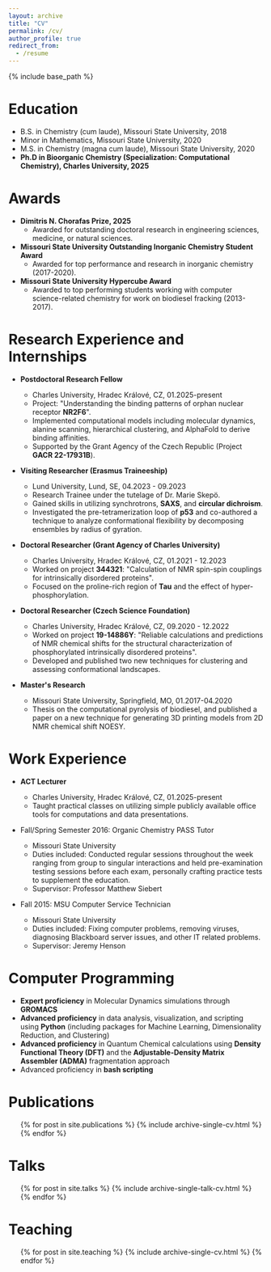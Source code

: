 ```yaml
---
layout: archive
title: "CV"
permalink: /cv/
author_profile: true
redirect_from:
  - /resume
---
```


{% include base_path %}

Education
======
* B.S. in Chemistry (cum laude), Missouri State University, 2018
* Minor in Mathematics, Missouri State University, 2020
* M.S. in Chemistry (magna cum laude), Missouri State University, 2020
* **Ph.D in Bioorganic Chemistry (Specialization: Computational Chemistry), Charles University, 2025**

Awards
======
* **Dimitris N. Chorafas Prize, 2025**
  * Awarded for outstanding doctoral research in engineering sciences, medicine, or natural sciences.
* **Missouri State University Outstanding Inorganic Chemistry Student Award**
  * Awarded for top performance and research in inorganic chemistry (2017-2020).
* **Missouri State University Hypercube Award**
  * Awarded to top performing students working with computer science-related chemistry for work on biodiesel fracking (2013-2017).


Research Experience and Internships
======
* **Postdoctoral Research Fellow**
  * Charles University, Hradec Králové, CZ, 01.2025-present
  * Project: "Understanding the binding patterns of orphan nuclear receptor **NR2F6**".
  * Implemented computational models including molecular dynamics, alanine scanning, hierarchical clustering, and AlphaFold to derive binding affinities.
  * Supported by the Grant Agency of the Czech Republic (Project **GACR 22-17931B**).

* **Visiting Researcher (Erasmus Traineeship)**
  * Lund University, Lund, SE, 04.2023 - 09.2023
  * Research Trainee under the tutelage of Dr. Marie Skepö.
  * Gained skills in utilizing synchrotrons, **SAXS**, and **circular dichroism**.
  * Investigated the pre-tetramerization loop of **p53** and co-authored a technique to analyze conformational flexibility by decomposing ensembles by radius of gyration.

* **Doctoral Researcher (Grant Agency of Charles University)**
  * Charles University, Hradec Králové, CZ, 01.2021 - 12.2023
  * Worked on project **344321**: "Calculation of NMR spin-spin couplings for intrinsically disordered proteins".
  * Focused on the proline-rich region of **Tau** and the effect of hyper-phosphorylation.

* **Doctoral Researcher (Czech Science Foundation)**
  * Charles University, Hradec Králové, CZ, 09.2020 - 12.2022
  * Worked on project **19-14886Y**: "Reliable calculations and predictions of NMR chemical shifts for the structural characterization of phosphorylated intrinsically disordered proteins".
  * Developed and published two new techniques for clustering and assessing conformational landscapes.

* **Master's Research**
  * Missouri State University, Springfield, MO, 01.2017-04.2020
  * Thesis on the computational pyrolysis of biodiesel, and published a paper on a new technique for generating 3D printing models from 2D NMR chemical shift NOESY.

Work Experience
======
* **ACT Lecturer**
  * Charles University, Hradec Králové, CZ, 01.2025-present
  * Taught practical classes on utilizing simple publicly available office tools for computations and data presentations.

* Fall/Spring Semester 2016: Organic Chemistry PASS Tutor
  * Missouri State University
  * Duties included: Conducted regular sessions throughout the week ranging from group to singular interactions and held pre-examination testing sessions before each exam, personally crafting practice tests to supplement the education.
  * Supervisor: Professor Matthew Siebert

* Fall 2015: MSU Computer Service Technician
  * Missouri State University
  * Duties included: Fixing computer problems, removing viruses, diagnosing Blackboard server issues, and other IT related problems.
  * Supervisor: Jeremy Henson



Computer Programming
======
* **Expert proficiency** in Molecular Dynamics simulations through **GROMACS**
* **Advanced proficiency** in data analysis, visualization, and scripting using **Python** (including packages for Machine Learning, Dimensionality Reduction, and Clustering)
* **Advanced proficiency** in Quantum Chemical calculations using **Density Functional Theory (DFT)** and the **Adjustable-Density Matrix Assembler (ADMA)** fragmentation approach
* Advanced proficiency in **bash scripting**

Publications
======
  <ul>{% for post in site.publications %}
    {% include archive-single-cv.html %}
  {% endfor %}</ul>

Talks
======
  <ul>{% for post in site.talks %}
    {% include archive-single-talk-cv.html %}
  {% endfor %}</ul>

Teaching
======
  <ul>{% for post in site.teaching %}
    {% include archive-single-cv.html %}
  {% endfor %}</ul>
